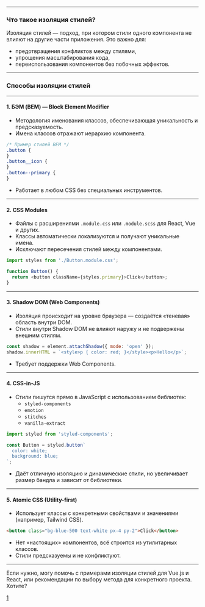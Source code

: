 
---

### Что такое изоляция стилей?

Изоляция стилей — подход, при котором стили одного компонента не влияют на другие части приложения. Это важно для:

- предотвращения конфликтов между стилями,
- упрощения масштабирования кода,
- переиспользования компонентов без побочных эффектов.

---

### Способы изоляции стилей

---

#### 1. БЭМ (BEM) — Block Element Modifier

- Методология именования классов, обеспечивающая уникальность и предсказуемость.
- Имена классов отражают иерархию компонента.

```css
/* Пример стилей BEM */
.button {
}
.button__icon {
}
.button--primary {
}
```

- Работает в любом CSS без специальных инструментов.

---

#### 2. CSS Modules

- Файлы с расширениями `.module.css` или `.module.scss` для React, Vue и других.
- Классы автоматически локализуются и получают уникальные имена.
- Исключают пересечения стилей между компонентами.

```js
import styles from './Button.module.css';

function Button() {
  return <button className={styles.primary}>Click</button>;
}
```

---

#### 3. Shadow DOM (Web Components)

- Изоляция происходит на уровне браузера — создаётся «теневая» область внутри DOM.
- Стили внутри Shadow DOM не влияют наружу и не подвержены внешним стилям.

```js
const shadow = element.attachShadow({ mode: 'open' });
shadow.innerHTML = `<style>p { color: red; }</style><p>Hello</p>`;
```

- Требует поддержки Web Components.

---

#### 4. CSS-in-JS

- Стили пишутся прямо в JavaScript с использованием библиотек:
  - `styled-components`
  - `emotion`
  - `stitches`
  - `vanilla-extract`

```js
import styled from 'styled-components';

const Button = styled.button`
  color: white;
  background: blue;
`;
```

- Даёт отличную изоляцию и динамические стили, но увеличивает размер бандла и зависит от библиотеки.

---

#### 5. Atomic CSS (Utility-first)

- Использует классы с конкретными свойствами и значениями (например, Tailwind CSS).

```html
<button class="bg-blue-500 text-white px-4 py-2">Click</button>
```

- Нет «настоящих» компонентов, всё строится из утилитарных классов.
- Стили предсказуемы и не конфликтуют.

---

Если нужно, могу помочь с примерами изоляции стилей для Vue.js и React, или рекомендации по выбору метода для конкретного проекта. Хотите?

[1](https://www.hackfrontend.com/docs/html-and-css/isolating-styles)
